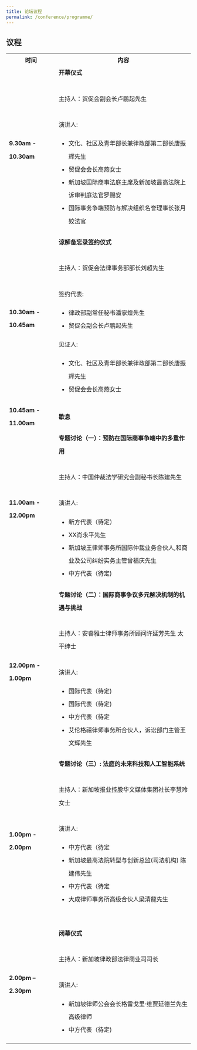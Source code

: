 ```yaml
---
title: 论坛议程
permalink: /conference/programme/
---
```

<style>
table tr td ul li {
  font-size: 1rem; 
  }
table tr td {
  line-height: 2.2rem;
  }
</style>
## 议程

<table>
    <tr>
      <th>
        <b>时间</b>
      </th>
      <th>
        <b>内容</b>
      </th>
    </tr>
    <tr>
      <td><b>9.30am - 10.30am</b></td>
      <td><b>开幕仪式</b><br>
        <br>
        主持人：贸促会副会长卢鹏起先生<br>
        <br>
        演讲人: <br>
        <ul>
          <li>文化、社区及青年部长兼律政部第二部长唐振辉先生</li>
          <li>贸促会会长高燕女士</li>
          <li>新加坡国际商事法庭主席及新加坡最高法院上诉审判庭法官罗赐安</li>
          <li>国际事务争端预防与解决组织名誉理事长张月姣法官</li>
        </ul>
      </td>
    </tr>
    <tr>
      <td><b>10.30am - 10.45am</b></td>
      <td><b>谅解备忘录签约仪式</b><br>
        <br>
        主持人：贸促会法律事务部部长刘超先生<br>
        <br>
        签约代表: <br>
        <ul>
          <li>律政部副常任秘书潘家煌先生</li>
          <li>贸促会副会长卢鹏起先生</li>
        </ul>
        见证人: <br>
        <ul>
          <li>文化、社区及青年部长兼律政部第二部长唐振辉先生</li>
          <li>贸促会会长高燕女士</li>
        </ul>
      </td>
    </tr>
    <tr>
      <td><b>10.45am - 11.00am</b></td>
      <td><b>歇息</b><br>
      </td>
    </tr>
    <tr>
      <td><b>11.00am - 12.00pm</b></td>
      <td><b>专题讨论（一）：预防在国际商事争端中的多重作用</b><br>
        <br>
        主持人：中国仲裁法学研究会副秘书长陈建先生 <br>
        <br>
        演讲人: <br>
        <ul>
          <li>新方代表（待定）</li>
          <li>XX肖永平先生</li>
          <li>新加坡王律师事务所国际仲裁业务合伙人,和商业及公司纠纷实务主管曾福庆先生</li>
          <li>中方代表（待定)</li>
        </ul>
      </td>
    </tr>
    <tr>
      <td><b>12.00pm - 1.00pm</b></td>
      <td><b>专题讨论（二）：国际商事争议多元解决机制的机遇与挑战</b><br>
        <br>
        主持人：安睿雅士律师事务所顾问许延芳先生 太平绅士 <br>
        <br>
        演讲人: <br>
        <ul>
          <li>国际代表（待定)</li>
          <li>国际代表（待定)</li>
          <li>中方代表（待定</li>
          <li>艾伦格禧律师事务所合伙人，诉讼部门主管王文辉先生</li>
        </ul>
      </td>
    </tr>
    <tr>
      <td><b>1.00pm - 2.00pm</b></td>
      <td><b>专题讨论（三）: 法庭的未来科技和人工智能系统</b><br>
        <br>
        主持人：新加坡报业控股华文媒体集团社长李慧玲女士<br>
        <br>
        演讲人: <br>
        <ul>
          <li>中方代表（待定</li>
          <li>新加坡最高法院转型与创新总监(司法机构) 陈建伟先生</li>
          <li>中方代表（待定</li>
          <li>大成律师事务所高级合伙人梁清龍先生</li>  
        </ul>
      </td>
    </tr>
    <tr>
      <td><b>2.00pm – 2.30pm</b></td>
      <td><b>闭幕仪式</b><br>
        <br>
        主持人：新加坡律政部法律商业司司长<br>
        <br>
        演讲人: <br>
        <ul>
          <li>新加坡律师公会会长格雷戈里·维贾延德兰先生 高级律师</li>
          <li>中方代表（待定)</li>
        </ul>
      </td>
    </tr>
  </table>
